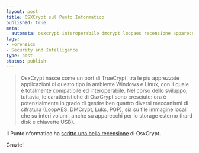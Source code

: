 ```yaml
--- 
layout: post
title: OSXCrypt sul Punto Informatico
published: true
meta: 
  autometa: osxcrypt interoperabile dmcrypt loopaes recensione apparecchi 2179579 pidownload
tags: 
- Forensics
- Security and Intelligence
type: post
status: publish
---
```

> OsxCrypt nasce come un port di TrueCrypt, tra le più apprezzate applicazioni di questo tipo in ambiente Windows e Linux, con il quale è totalmente compatibile ed interoperabile. Nel corso dello sviluppo, tuttavia, le caratteristiche di OsxCrypt sono cresciute: ora è potenzialmente in grado di gestire ben quattro diversi meccanismi di cifratura (LoopAES, DMCrypt, Luks, PGP), sia su file immagine locali che su interi volumi, anche su apparecchi per lo storage esterno (hard disk e chiavette USB).  
  
Il PuntoInformatico ha [scritto una bella recensione](http://www.pidownload.it/p.aspx?is=2179579) di OsxCrypt.  
  
Grazie!

 
